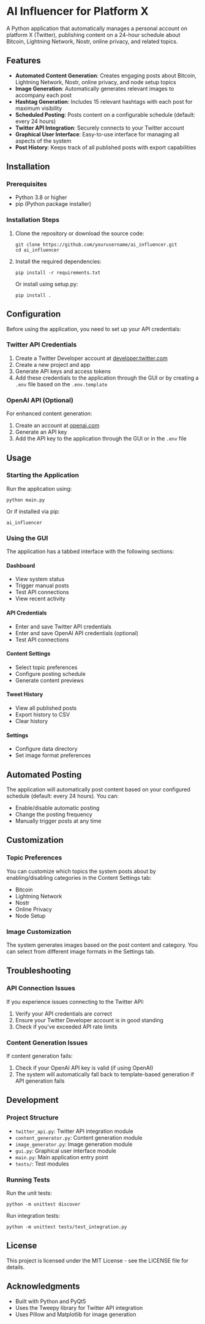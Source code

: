 # AI Influencer for Platform X

A Python application that automatically manages a personal account on platform X (Twitter), publishing content on a 24-hour schedule about Bitcoin, Lightning Network, Nostr, online privacy, and related topics.

## Features

- **Automated Content Generation**: Creates engaging posts about Bitcoin, Lightning Network, Nostr, online privacy, and node setup topics
- **Image Generation**: Automatically generates relevant images to accompany each post
- **Hashtag Generation**: Includes 15 relevant hashtags with each post for maximum visibility
- **Scheduled Posting**: Posts content on a configurable schedule (default: every 24 hours)
- **Twitter API Integration**: Securely connects to your Twitter account
- **Graphical User Interface**: Easy-to-use interface for managing all aspects of the system
- **Post History**: Keeps track of all published posts with export capabilities

## Installation

### Prerequisites

- Python 3.8 or higher
- pip (Python package installer)

### Installation Steps

1. Clone the repository or download the source code:
   ```
   git clone https://github.com/yourusername/ai_influencer.git
   cd ai_influencer
   ```

2. Install the required dependencies:
   ```
   pip install -r requirements.txt
   ```

   Or install using setup.py:
   ```
   pip install .
   ```

## Configuration

Before using the application, you need to set up your API credentials:

### Twitter API Credentials

1. Create a Twitter Developer account at [developer.twitter.com](https://developer.twitter.com/)
2. Create a new project and app
3. Generate API keys and access tokens
4. Add these credentials to the application through the GUI or by creating a `.env` file based on the `.env.template`

### OpenAI API (Optional)

For enhanced content generation:

1. Create an account at [openai.com](https://openai.com/)
2. Generate an API key
3. Add the API key to the application through the GUI or in the `.env` file

## Usage

### Starting the Application

Run the application using:

```
python main.py
```

Or if installed via pip:

```
ai_influencer
```

### Using the GUI

The application has a tabbed interface with the following sections:

#### Dashboard

- View system status
- Trigger manual posts
- Test API connections
- View recent activity

#### API Credentials

- Enter and save Twitter API credentials
- Enter and save OpenAI API credentials (optional)
- Test API connections

#### Content Settings

- Select topic preferences
- Configure posting schedule
- Generate content previews

#### Tweet History

- View all published posts
- Export history to CSV
- Clear history

#### Settings

- Configure data directory
- Set image format preferences

## Automated Posting

The application will automatically post content based on your configured schedule (default: every 24 hours). You can:

- Enable/disable automatic posting
- Change the posting frequency
- Manually trigger posts at any time

## Customization

### Topic Preferences

You can customize which topics the system posts about by enabling/disabling categories in the Content Settings tab:

- Bitcoin
- Lightning Network
- Nostr
- Online Privacy
- Node Setup

### Image Customization

The system generates images based on the post content and category. You can select from different image formats in the Settings tab.

## Troubleshooting

### API Connection Issues

If you experience issues connecting to the Twitter API:

1. Verify your API credentials are correct
2. Ensure your Twitter Developer account is in good standing
3. Check if you've exceeded API rate limits

### Content Generation Issues

If content generation fails:

1. Check if your OpenAI API key is valid (if using OpenAI)
2. The system will automatically fall back to template-based generation if API generation fails

## Development

### Project Structure

- `twitter_api.py`: Twitter API integration module
- `content_generator.py`: Content generation module
- `image_generator.py`: Image generation module
- `gui.py`: Graphical user interface module
- `main.py`: Main application entry point
- `tests/`: Test modules

### Running Tests

Run the unit tests:

```
python -m unittest discover
```

Run integration tests:

```
python -m unittest tests/test_integration.py
```

## License

This project is licensed under the MIT License - see the LICENSE file for details.

## Acknowledgments

- Built with Python and PyQt5
- Uses the Tweepy library for Twitter API integration
- Uses Pillow and Matplotlib for image generation
